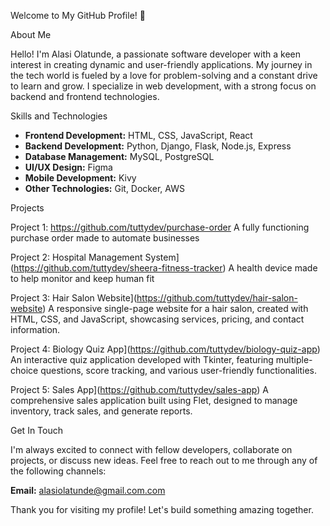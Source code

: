 Welcome to My GitHub Profile! 👋

About Me

Hello! I'm Alasi Olatunde, a passionate software developer with a keen interest in creating dynamic and user-friendly applications. My journey in the tech world is fueled by a love for problem-solving and a constant drive to learn and grow. I specialize in web development, with a strong focus on backend and frontend technologies.

Skills and Technologies

- **Frontend Development:** HTML, CSS, JavaScript, React
- **Backend Development:** Python, Django, Flask, Node.js, Express
- **Database Management:** MySQL, PostgreSQL
- **UI/UX Design:** Figma
- **Mobile Development:** Kivy
- **Other Technologies:** Git, Docker, AWS

Projects

Project 1: https://github.com/tuttydev/purchase-order
A fully functioning purchase order made to automate businesses

Project 2: Hospital Management System](https://github.com/tuttydev/sheera-fitness-tracker)
A health device made to help monitor and keep human fit

Project 3: Hair Salon Website](https://github.com/tuttydev/hair-salon-website)
A responsive single-page website for a hair salon, created with HTML, CSS, and JavaScript, showcasing services, pricing, and contact information.

Project 4: Biology Quiz App](https://github.com/tuttydev/biology-quiz-app)
An interactive quiz application developed with Tkinter, featuring multiple-choice questions, score tracking, and various user-friendly functionalities.

Project 5: Sales App](https://github.com/tuttydev/sales-app)
A comprehensive sales application built using Flet, designed to manage inventory, track sales, and generate reports.

Get In Touch

I'm always excited to connect with fellow developers, collaborate on projects, or discuss new ideas. Feel free to reach out to me through any of the following channels:


 **Email:** alasiolatunde@gmail.com.com


Thank you for visiting my profile! Let's build something amazing together.
